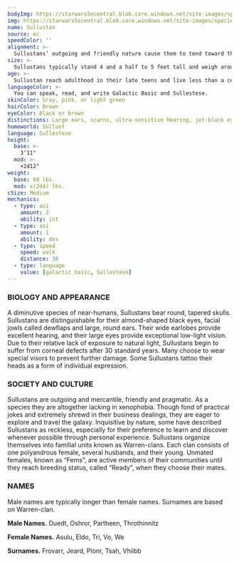 ```yaml
---
bodyImg: https://starwars5ecentral.blob.core.windows.net/site-images/species/species_sullustan.png
img: https://starwars5ecentral.blob.core.windows.net/site-images/species/species_sullustan.png
name: Sullustan
source: ec
speedColor: ''
alignment: >-
  Sullustans’ outgoing and friendly nature cause them to tend toward the light side, though there are exceptions.
size: >-
  Sullustans typically stand 4 and a half to 5 feet tall and weigh around 120 lbs. Regardless of your position in that range, your size is Medium.
age: >-
  Sullustan reach adulthood in their late teens and live less than a century.
languageColor: >-
  You can speak, read, and write Galactic Basic and Sullestese. 
skinColor: Gray, pink, or light green
hairColor: Brown
eyeColor: Black or brown
distinctions: Large ears, scarns, ultra-sensitive hearing, jet-black eyes, two flaps of jowls around their cheeks
homeworld: Sullust
language: Sullestese
height:
  base: >-
    3’11"
  mod: >-
    +2d12"
weight:
  base: 60 lbs.
  mod: x(2d4) lbs.
cSize: Medium
mechanics:
  - type: asi
    amount: 2
    ability: int
  - type: asi
    amount: 1
    ability: dex
  - type: speed
    speed: walk
    distance: 30
  - type: language
    value: [galactic_basic, Sullestese]
---
```

### BIOLOGY AND APPEARANCE
A diminutive species of near-humans, Sullustans bear round, tapered skulls. Sullustans are distinguishable for their almond-shaped black eyes, facial jowls called dewflaps and large, round ears. Their wide earlobes provide excellent hearing, and their large eyes provide exceptional low-light vision. Due to their relative lack of exposure to natural light, Sullustans begin to suffer from corneal defects after 30 standard years. Many choose to wear special visors to prevent further damage. Some Sullustans tattoo their heads as a form of individual expression.

### SOCIETY AND CULTURE
Sullustans are outgoing and mercantile, friendly and pragmatic. As a species they are altogether lacking in xenophobia. Though fond of practical jokes and extremely shrewd in their business dealings, they are eager to explore and travel the galaxy. Inquisitive by nature, some have described Sullustans as reckless, especially for their preference to learn and discover whenever possible through personal experience. Sullustans organize themselves into familial units known as Warren-clans. Each clan consists of one polyandrous female, several husbands, and their young. Unmated females, known as “Fems”, are active members of their communities until they reach breeding status, called “Ready”, when they choose their mates.

### NAMES
Male names are typically longer than female names. Surnames are based on Warren-clan.

__Male Names.__ Duedt, Oshror, Partheen, Throthinnitz

__Female Names.__ Asulu, Eldo, Tri, Vo, We

__Surnames.__ Frovarr, Jeard, Plonr, Tsah, Vhiibb



    